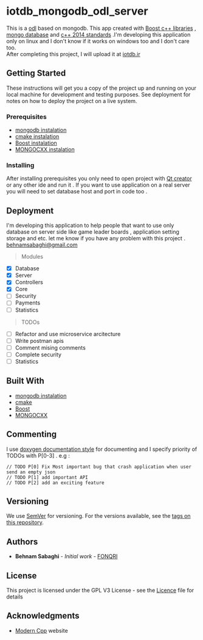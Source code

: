 # iotdb_mongodb_odl_server

This is a [odl](https://www.mongodb.com/initiatives/data-as-a-service) based on mongodb.
This app created with [Boost c++ libraries](https://www.boost.org/) , [mongo database](https://www.mongodb.com/) and [c++ 2014 standards](https://en.wikipedia.org/wiki/C%2B%2B14) .I'm developing this application only on linux and I don't know if it works on windows too and I don't care too.  
After completing this project, I will upload it at [iotdb.ir](iotdb.ir)

## Getting Started

These instructions will get you a copy of the project up and running on your local machine for development and testing purposes. See deployment for notes on how to deploy the project on a live system.

### Prerequisites

* [mongodb  instalation](https://docs.mongodb.com/manual/administration/install-on-linux/)
* [cmake    instalation](https://cmake.org/install/)
* [Boost    instalation](https://www.boost.org/doc/libs/1_61_0/more/getting_started/unix-variants.html)
* [MONGOCXX instalation](http://mongodb.github.io/mongo-cxx-driver/mongocxx-v3/installation/)

### Installing

After installing prerequisites you only need to open project with [Qt creator](http://doc.qt.io/qtcreator/) or any other ide and run it . If you want to use application on a real server you will need to set database host and port in code too .

## Deployment

I'm developing this application to help people that want to use only database on server side like game leader boards , application setting storage and etc.
let me know if you have any problem with this project .
behnamsabaghi@gmail.com



> Modules
- [x] Database
- [x] Server
- [x] Controllers
- [x] Core
- [ ] Security
- [ ] Payments
- [ ] Statistics

>TODOs
- [ ] Refactor and use microservice arcitecture
- [ ] Write postman apis
- [ ] Comment mising comments
- [ ] Complete security
- [ ] Statistics

## Built With

* [mongodb instalation](https://docs.mongodb.com/)
* [cmake](https://cmake.org/documentation/)
* [Boost](https://www.boost.org/doc/)
* [MONGOCXX](http://mongodb.github.io/mongo-cxx-driver/)

## Commenting

I use [doxygen documentation style](http://doxygen.nl/manual.html) for documenting and I specify priority of TODOs with P[0-3] . e.g :

```
// TODO P[0] Fix Most important bug that crash application when user send an empty json
// TODO P[1] add important API
// TODO P[2] add an exciting feature 
```

## Versioning

We use [SemVer](http://semver.org/) for versioning. For the versions available, see the [tags on this repository](https://github.com/FONQRI/iotdb_mongodb_odl_server/tags). 

## Authors

* **Behnam Sabaghi** - *Initial work* - [FONQRI](https://github.com/FONQRI)


## License

This project is licensed under the GPL V3  License - see the [Licence](LICENSE) file for details

## Acknowledgments

* [Modern Cpp](http://moderncpp.ir/) website 


